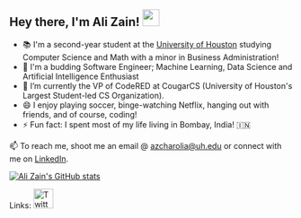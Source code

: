 ## Hey there, I'm Ali Zain! <img src="https://github.com/TheDudeThatCode/TheDudeThatCode/blob/master/Assets/Hi.gif" width="30px">

- 📚 I'm a second-year student at the [University of Houston](https://uh.edu) studying Computer Science and Math with a minor in Business Administration!
- 🌱 I'm a budding Software Engineer; Machine Learning, Data Science and Artificial Intelligence Enthusiast
- 🔭 I’m currently the VP of CodeRED at CougarCS (University of Houston's Largest Student-led CS Organization).
- 😄 I enjoy playing soccer, binge-watching Netflix, hanging out with friends, and of course, coding! 
- ⚡ Fun fact: I spent most of my life living in Bombay, India! 🇮🇳

📫 To reach me, shoot me an email @ azcharolia@uh.edu or connect with me on [LinkedIn](https://www.linkedin.com/in/alizaincharolia/).

[![Ali Zain's GitHub stats](https://github-readme-stats.vercel.app/api?username=alizain-c)](https://github.com/alizain-c/github-readme-stats)

Links: 
[<img alt="Twitter" width="35px" src="https://github.com/alizain-c/README-Files/blob/main/twitter.png" />](https://twitter.com/alizainofficial)

<!--
**alizain-c/alizain-c** is a ✨ _special_ ✨ repository because its `README.md` (this file) appears on your GitHub profile.

Here are some ideas to get you started:

- 🔭 I’m currently working on ...
- 🌱 I’m currently learning ...
- 👯 I’m looking to collaborate on ...
- 🤔 I’m looking for help with ...
- 💬 Ask me about ...
- 📫 How to reach me: ...
- 😄 Pronouns: ...
- ⚡ Fun fact: ...
-->
